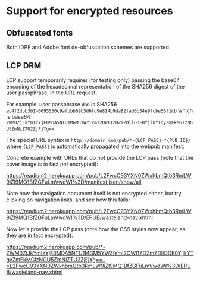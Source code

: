# Support for encrypted resources

## Obfuscated fonts

Both IDPF and Adobe font de-obfuscation schemes are supported.

## LCP DRM

LCP support temporarily requires (for testing only) passing the base64 encoding of the hexadecimal representation of the SHA256 digest of the user passphrase, in the URL request.

For example: user passphrase `dan` is SHA256 `ec4f2dbb3b140095550c9afbbb69b5d6fd9e814b9da82fad0b34e9fcbe56f1cb` which is base64 `ZWM0ZjJkYmIzYjE0MDA5NTU1MGM5YWZiYmI2OWI1ZDZmZDllODE0YjlkYTgyZmFkMGIzNGU5ZmNiZTU2ZjFjYg==`.

The special URL syntax is `http://domain.com/pub/*-{LCP_PASS}-*{PUB_ID}/` where `{LCP_PASS}` is automatically propagated into the webpub manifest.

Concrete example with URLs that do *not* provide the LCP pass (note that the cover image is in fact *not* encrypted):

https://readium2.herokuapp.com/pub/L2FwcC93YXN0ZWxhbmQtb3RmLW9iZl9MQ1BfZGFuLmVwdWI%3D/manifest.json/show/all

Note how the navigation document itself is not encrypted either, but try clicking on navigation links, and see how this fails:

https://readium2.herokuapp.com/pub/L2FwcC93YXN0ZWxhbmQtb3RmLW9iZl9MQ1BfZGFuLmVwdWI%3D/EPUB/wasteland-nav.xhtml

Now let's provide the LCP pass (note how the CSS styles now appear, as they are in fact encrypted):

https://readium2.herokuapp.com/pub/*-ZWM0ZjJkYmIzYjE0MDA5NTU1MGM5YWZiYmI2OWI1ZDZmZDllODE0YjlkYTgyZmFkMGIzNGU5ZmNiZTU2ZjFjYg==-*L2FwcC93YXN0ZWxhbmQtb3RmLW9iZl9MQ1BfZGFuLmVwdWI%3D/EPUB/wasteland-nav.xhtml
